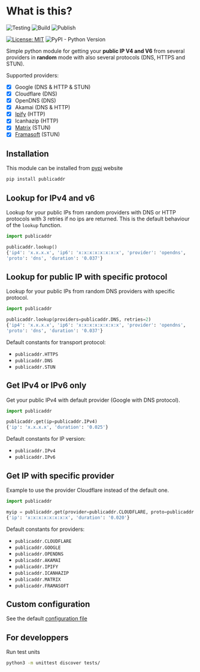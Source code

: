 # What is this?

![Testing](https://github.com/dmachard/python-publicaddr/workflows/Testing/badge.svg) ![Build](https://github.com/dmachard/python-publicaddr/workflows/Build/badge.svg) ![Publish](https://github.com/dmachard/python-publicaddr/workflows/Publish/badge.svg) 

[![License: MIT](https://img.shields.io/badge/License-MIT-yellow.svg)](https://opensource.org/licenses/MIT)
![PyPI - Python Version](https://img.shields.io/pypi/pyversions/publicaddr)

Simple python module for getting your **public IP V4 and V6** from several providers in **random** mode with also several protocols (DNS, HTTPS and STUN).

Supported providers:
- [x] Google (DNS & HTTP & STUN)
- [x] Cloudflare (DNS)
- [x] OpenDNS (DNS)
- [x] Akamai (DNS & HTTP)
- [x] [Ipify](https://www.ipify.org/) (HTTP)
- [x] Icanhazip (HTTP)
- [x] [Matrix](https://www.matrix.org) (STUN)
- [x] [Framasoft](https://framasoft.org/) (STUN)

## Installation

This module can be installed from [pypi](https://pypi.org/project/publicaddr/) website

```bash
pip install publicaddr
```

## Lookup for IPv4 and v6

Lookup for your public IPs from random providers with DNS or HTTP protocols with 3 retries if no ips are returned.
This is the default behaviour of the `lookup` function.

```python
import publicaddr

publicaddr.lookup()
{'ip4': 'x.x.x.x', 'ip6': 'x:x:x:x:x:x:x:x', 'provider': 'opendns',
'proto': 'dns', 'duration': '0.037'}
```

## Lookup for public IP with specific protocol

Lookup for your public IPs from random DNS providers with specific protocol.

```python
import publicaddr

publicaddr.lookup(providers=publicaddr.DNS, retries=2)
{'ip4': 'x.x.x.x', 'ip6': 'x:x:x:x:x:x:x:x', 'provider': 'opendns',
'proto': 'dns', 'duration': '0.037'}
```

Default constants for transport protocol:
- `publicaddr.HTTPS`
- `publicaddr.DNS`
- `publicaddr.STUN`

## Get IPv4 or IPv6 only

Get your public IPv4 with default provider (Google with DNS protocol).

```python
import publicaddr

publicaddr.get(ip=publicaddr.IPv4)
{'ip': 'x.x.x.x', 'duration': '0.025'}
```

Default constants for IP version:
- `publicaddr.IPv4`
- `publicaddr.IPv6`

## Get IP with specific provider

Example to use the provider Cloudflare instead of the default one.

```python
import publicaddr

myip = publicaddr.get(provider=publicaddr.CLOUDFLARE, proto=publicaddr.DNS)
{'ip': 'x:x:x:x:x:x:x:x', 'duration': '0.020'}
```

Default constants for providers:
- `publicaddr.CLOUDFLARE`
- `publicaddr.GOOGLE`
- `publicaddr.OPENDNS`
- `publicaddr.AKAMAI`
- `publicaddr.IPIFY`
- `publicaddr.ICANHAZIP`
- `publicaddr.MATRIX`
- `publicaddr.FRAMASOFT`

## Custom configuration

See the default [configuration file](../main/publicaddr/publicaddr.yml)

## For developpers

Run test units

```bash
python3 -m unittest discover tests/
```
